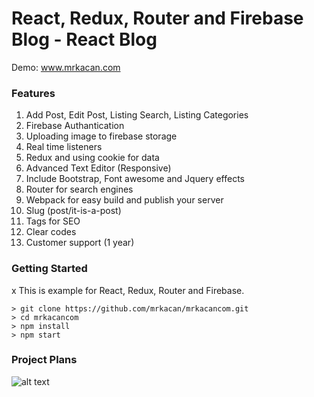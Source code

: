 # React, Redux, Router and Firebase Blog - React Blog

Demo: www.mrkacan.com

### Features

1. Add Post, Edit Post, Listing Search, Listing Categories
2. Firebase Authantication
3. Uploading image to firebase storage
4. Real time listeners
5. Redux and using cookie for data
6. Advanced Text Editor (Responsive)
7. Include Bootstrap, Font awesome and Jquery effects
8. Router for search engines
9. Webpack for easy build and publish your server
10. Slug (post/it-is-a-post)
11. Tags for SEO
12. Clear codes
13. Customer support (1 year)

### Getting Started
x
This is example for React, Redux, Router and Firebase.

```
> git clone https://github.com/mrkacan/mrkacancom.git
> cd mrkacancom
> npm install
> npm start
```

### Project Plans

![alt text](https://github.com/mrkacan/mrkacancom/blob/master/PlanImages/Blank%20Diagram%20-%20Page%201.png)
